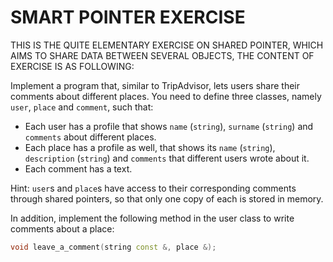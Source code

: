 # SMART POINTER EXERCISE

THIS IS THE QUITE ELEMENTARY EXERCISE ON SHARED POINTER, WHICH AIMS TO SHARE DATA BETWEEN SEVERAL OBJECTS, THE CONTENT OF EXERCISE IS AS FOLLOWING:

Implement a program that, similar to TripAdvisor, lets users share their comments about different places. You need to define three classes, namely `user`, `place` and `comment`, such that:

* Each user has a profile that shows `name` (`string`), `surname` (`string`) and `comments` about different places.
* Each place has a profile as well, that shows its `name` (`string`), `description` (`string`) and `comments` that different users wrote about it.
* Each comment has a text.

Hint: `user`s and `place`s have access to their corresponding comments through shared pointers, so that only one copy of each is stored in memory.

In addition, implement the following method in the user class to write comments about a place:

```cpp
void leave_a_comment(string const &, place &);
```